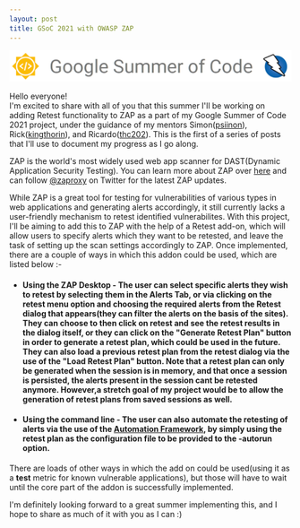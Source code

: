 ```yaml
---
layout: post
title: GSoC 2021 with OWASP ZAP
---
```

![GSoC ZAP Banner](/images/GSoC-ZAP-banner.png)

Hello everyone!   
I'm excited to share with all of you that this summer I'll be working on adding Retest functionality to ZAP as a part of my Google Summer of Code 2021 project, under the guidance of my mentors Simon([psiinon](https://github.com/psiinon)), Rick([kingthorin](https://github.com/kingthorin)), and Ricardo([thc202](https://github.com/thc202)). This is the first of a series of posts that I'll use to document my progress as I go along.

ZAP is the world's most widely used web app scanner for DAST(Dynamic Application Security Testing). You can learn more about ZAP over [here](https://www.zaproxy.org/) and can follow [@zaproxy](https://twitter.com/zaproxy) on Twitter for the latest ZAP updates.

While ZAP is a great tool for testing for vulnerabilities of various types in web applications and generating alerts accordingly, it still currently lacks a user-friendly mechanism to retest identified vulnerabilites. With this project, I'll be aiming to add this to ZAP with the help of a Retest add-on, which will allow users to specify alerts which they want to be retested, and leave the task of setting up the scan settings accordingly to ZAP. Once implemented, there are a couple of ways in which this addon could be used, which are listed below :-

* #### **Using the ZAP Desktop** - The user can select specific alerts they wish to retest by selecting them in the Alerts Tab, or via clicking on the retest menu option and choosing the required alerts from the Retest dialog that appears(they can filter the alerts on the basis of the sites). They can choose to then click on retest and see the retest results in the dialog itself, or they can click on the "Generate Retest Plan" button in order to generate a retest plan, which could be used in the future. They can also load a previous retest plan from the retest dialog via the use of the "Load Retest Plan" button. Note that a retest plan can only be generated when the session is in memory, and that once a session is persisted, the alerts present in the session cant be retested anymore. However,a stretch goal of my project would be to allow the generation of retest plans from saved sessions as well.

* #### **Using the command line** - The user can also automate the retesting of alerts via the use of the [Automation Framework](https://www.zaproxy.org/docs/desktop/addons/automation-framework/), by simply using the retest plan as the configuration file to be provided to the -autorun option.

There are loads of other ways in which the add on could be used(using it as a __test__ metric for known vulnerable applications), but those will have to wait until the core part of the addon is successfully implemented.

I'm definitely looking forward to a great summer implementing this, and I hope to share as much of it with you as I can :)
